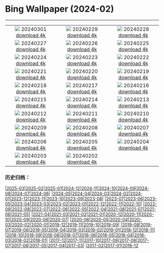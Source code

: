 # Bing Wallpaper (2024-02)
**************
| | | |
| :----: | :----: | :----: |
| ![](https://www.bing.com/th?id=OHR.Schmetterlingswiese_ZH-CN3740804088_1920x1080.jpg) 20240301 [download 4k](https://www.bing.com/th?id=OHR.Schmetterlingswiese_ZH-CN3740804088_UHD.jpg) | ![](https://www.bing.com/th?id=OHR.LeapingSquirrel_ZH-CN9112090462_1920x1080.jpg) 20240229 [download 4k](https://www.bing.com/th?id=OHR.LeapingSquirrel_ZH-CN9112090462_UHD.jpg) | ![](https://www.bing.com/th?id=OHR.BamburghCastleUK_ZH-CN3201531782_1920x1080.jpg) 20240228 [download 4k](https://www.bing.com/th?id=OHR.BamburghCastleUK_ZH-CN3201531782_UHD.jpg) |
| ![](https://www.bing.com/th?id=OHR.PolarBearCubs_ZH-CN2913942257_1920x1080.jpg) 20240227 [download 4k](https://www.bing.com/th?id=OHR.PolarBearCubs_ZH-CN2913942257_UHD.jpg) | ![](https://www.bing.com/th?id=OHR.GrandCanyonWinter_ZH-CN2640803517_1920x1080.jpg) 20240226 [download 4k](https://www.bing.com/th?id=OHR.GrandCanyonWinter_ZH-CN2640803517_UHD.jpg) | ![](https://www.bing.com/th?id=OHR.MtPrevostDuncan_ZH-CN2333619635_1920x1080.jpg) 20240225 [download 4k](https://www.bing.com/th?id=OHR.MtPrevostDuncan_ZH-CN2333619635_UHD.jpg) |
| ![](https://www.bing.com/th?id=OHR.LaternFestival2024_ZH-CN8050981828_1920x1080.jpg) 20240224 [download 4k](https://www.bing.com/th?id=OHR.LaternFestival2024_ZH-CN8050981828_UHD.jpg) | ![](https://www.bing.com/th?id=OHR.HaghartsinMonastery_ZH-CN1705226096_1920x1080.jpg) 20240223 [download 4k](https://www.bing.com/th?id=OHR.HaghartsinMonastery_ZH-CN1705226096_UHD.jpg) | ![](https://www.bing.com/th?id=OHR.BrightonBoxes_ZH-CN0947219018_1920x1080.jpg) 20240222 [download 4k](https://www.bing.com/th?id=OHR.BrightonBoxes_ZH-CN0947219018_UHD.jpg) |
| ![](https://www.bing.com/th?id=OHR.YosemiteFirefall_ZH-CN2236242565_1920x1080.jpg) 20240221 [download 4k](https://www.bing.com/th?id=OHR.YosemiteFirefall_ZH-CN2236242565_UHD.jpg) | ![](https://www.bing.com/th?id=OHR.PeakDistrictNP_ZH-CN1987784653_1920x1080.jpg) 20240220 [download 4k](https://www.bing.com/th?id=OHR.PeakDistrictNP_ZH-CN1987784653_UHD.jpg) | ![](https://www.bing.com/th?id=OHR.CarnavalTenerife_ZH-CN1559136778_1920x1080.jpg) 20240219 [download 4k](https://www.bing.com/th?id=OHR.CarnavalTenerife_ZH-CN1559136778_UHD.jpg) |
| ![](https://www.bing.com/th?id=OHR.DominicaWhales_ZH-CN1293650397_1920x1080.jpg) 20240218 [download 4k](https://www.bing.com/th?id=OHR.DominicaWhales_ZH-CN1293650397_UHD.jpg) | ![](https://www.bing.com/th?id=OHR.LakeDolomites_ZH-CN2317113886_1920x1080.jpg) 20240217 [download 4k](https://www.bing.com/th?id=OHR.LakeDolomites_ZH-CN2317113886_UHD.jpg) | ![](https://www.bing.com/th?id=OHR.BackyardBird_ZH-CN0522695977_1920x1080.jpg) 20240216 [download 4k](https://www.bing.com/th?id=OHR.BackyardBird_ZH-CN0522695977_UHD.jpg) |
| ![](https://www.bing.com/th?id=OHR.HippopotamusDay_ZH-CN0518367336_1920x1080.jpg) 20240215 [download 4k](https://www.bing.com/th?id=OHR.HippopotamusDay_ZH-CN0518367336_UHD.jpg) | ![](https://www.bing.com/th?id=OHR.BowingCrane_ZH-CN0143761293_1920x1080.jpg) 20240214 [download 4k](https://www.bing.com/th?id=OHR.BowingCrane_ZH-CN0143761293_UHD.jpg) | ![](https://www.bing.com/th?id=OHR.MarignyBeads_ZH-CN9346804869_1920x1080.jpg) 20240213 [download 4k](https://www.bing.com/th?id=OHR.MarignyBeads_ZH-CN9346804869_UHD.jpg) |
| ![](https://www.bing.com/th?id=OHR.GiantTortoise_ZH-CN9220903689_1920x1080.jpg) 20240212 [download 4k](https://www.bing.com/th?id=OHR.GiantTortoise_ZH-CN9220903689_UHD.jpg) | ![](https://www.bing.com/th?id=OHR.FolegandrosGreece_ZH-CN7803666477_1920x1080.jpg) 20240211 [download 4k](https://www.bing.com/th?id=OHR.FolegandrosGreece_ZH-CN7803666477_UHD.jpg) | ![](https://www.bing.com/th?id=OHR.SpringFestival2024_ZH-CN7514007541_1920x1080.jpg) 20240210 [download 4k](https://www.bing.com/th?id=OHR.SpringFestival2024_ZH-CN7514007541_UHD.jpg) |
| ![](https://www.bing.com/th?id=OHR.ChineseNewYearEve2024_ZH-CN7153418405_1920x1080.jpg) 20240209 [download 4k](https://www.bing.com/th?id=OHR.ChineseNewYearEve2024_ZH-CN7153418405_UHD.jpg) | ![](https://www.bing.com/th?id=OHR.MtHoodOregon_ZH-CN6068357532_1920x1080.jpg) 20240208 [download 4k](https://www.bing.com/th?id=OHR.MtHoodOregon_ZH-CN6068357532_UHD.jpg) | ![](https://www.bing.com/th?id=OHR.StJamesPool_ZH-CN5930624359_1920x1080.jpg) 20240207 [download 4k](https://www.bing.com/th?id=OHR.StJamesPool_ZH-CN5930624359_UHD.jpg) |
| ![](https://www.bing.com/th?id=OHR.LakeTahoeRock_ZH-CN5770740919_1920x1080.jpg) 20240206 [download 4k](https://www.bing.com/th?id=OHR.LakeTahoeRock_ZH-CN5770740919_UHD.jpg) | ![](https://www.bing.com/th?id=OHR.LakeBledSunrise_ZH-CN5580697031_1920x1080.jpg) 20240205 [download 4k](https://www.bing.com/th?id=OHR.LakeBledSunrise_ZH-CN5580697031_UHD.jpg) | ![](https://www.bing.com/th?id=OHR.DevetashkaCave_ZH-CN5186222166_1920x1080.jpg) 20240204 [download 4k](https://www.bing.com/th?id=OHR.DevetashkaCave_ZH-CN5186222166_UHD.jpg) |
| ![](https://www.bing.com/th?id=OHR.VeniceCarnival_ZH-CN4965898587_1920x1080.jpg) 20240203 [download 4k](https://www.bing.com/th?id=OHR.VeniceCarnival_ZH-CN4965898587_UHD.jpg) | ![](https://www.bing.com/th?id=OHR.AlpineMarmot_ZH-CN3818584615_1920x1080.jpg) 20240202 [download 4k](https://www.bing.com/th?id=OHR.AlpineMarmot_ZH-CN3818584615_UHD.jpg) |  |

### 历史归档：

|[2025-03](/../2025-03/2025-03.md)|[2025-02](/../2025-02/2025-02.md)|[2025-01](/../2025-01/2025-01.md)|[2024-12](/../2024-12/2024-12.md)|[2024-11](/../2024-11/2024-11.md)|[2024-10](/../2024-10/2024-10.md)|[2024-09](/../2024-09/2024-09.md)|[2024-08](/../2024-08/2024-08.md)|[2024-07](/../2024-07/2024-07.md)|[2024-06](/../2024-06/2024-06.md)|
|[2024-05](/../2024-05/2024-05.md)|[2024-04](/../2024-04/2024-04.md)|[2024-03](/../2024-03/2024-03.md)|[2024-02](/2024-02.md)|[2024-01](/../2024-01/2024-01.md)|[2023-12](/../2023-12/2023-12.md)|[2023-11](/../2023-11/2023-11.md)|[2023-10](/../2023-10/2023-10.md)|[2023-09](/../2023-09/2023-09.md)|[2023-08](/../2023-08/2023-08.md)|
|[2023-07](/../2023-07/2023-07.md)|[2023-06](/../2023-06/2023-06.md)|[2023-05](/../2023-05/2023-05.md)|[2023-04](/../2023-04/2023-04.md)|[2023-03](/../2023-03/2023-03.md)|[2023-02](/../2023-02/2023-02.md)|[2023-01](/../2023-01/2023-01.md)|[2022-12](/../2022-12/2022-12.md)|[2022-11](/../2022-11/2022-11.md)|[2022-10](/../2022-10/2022-10.md)|
|[2022-09](/../2022-09/2022-09.md)|[2022-08](/../2022-08/2022-08.md)|[2022-07](/../2022-07/2022-07.md)|[2022-06](/../2022-06/2022-06.md)|[2022-05](/../2022-05/2022-05.md)|[2022-04](/../2022-04/2022-04.md)|[2021-08](/../2021-08/2021-08.md)|[2021-07](/../2021-07/2021-07.md)|[2021-06](/../2021-06/2021-06.md)|[2021-05](/../2021-05/2021-05.md)|
|[2021-04](/../2021-04/2021-04.md)|[2021-03](/../2021-03/2021-03.md)|[2021-02](/../2021-02/2021-02.md)|[2021-01](/../2021-01/2021-01.md)|[2020-12](/../2020-12/2020-12.md)|[2020-11](/../2020-11/2020-11.md)|[2020-10](/../2020-10/2020-10.md)|[2020-09](/../2020-09/2020-09.md)|[2020-08](/../2020-08/2020-08.md)|[2020-07](/../2020-07/2020-07.md)|
|[2020-06](/../2020-06/2020-06.md)|[2020-05](/../2020-05/2020-05.md)|[2020-04](/../2020-04/2020-04.md)|[2020-03](/../2020-03/2020-03.md)|[2020-02](/../2020-02/2020-02.md)|[2020-01](/../2020-01/2020-01.md)|[2019-12](/../2019-12/2019-12.md)|[2019-11](/../2019-11/2019-11.md)|[2019-10](/../2019-10/2019-10.md)|[2019-09](/../2019-09/2019-09.md)|
|[2019-08](/../2019-08/2019-08.md)|[2019-07](/../2019-07/2019-07.md)|[2019-06](/../2019-06/2019-06.md)|[2019-05](/../2019-05/2019-05.md)|[2019-04](/../2019-04/2019-04.md)|[2019-03](/../2019-03/2019-03.md)|[2019-02](/../2019-02/2019-02.md)|[2019-01](/../2019-01/2019-01.md)|[2018-12](/../2018-12/2018-12.md)|[2018-11](/../2018-11/2018-11.md)|
|[2018-10](/../2018-10/2018-10.md)|[2018-09](/../2018-09/2018-09.md)|[2018-08](/../2018-08/2018-08.md)|[2018-07](/../2018-07/2018-07.md)|[2018-06](/../2018-06/2018-06.md)|[2018-05](/../2018-05/2018-05.md)|[2018-04](/../2018-04/2018-04.md)|[2018-03](/../2018-03/2018-03.md)|[2018-02](/../2018-02/2018-02.md)|[2018-01](/../2018-01/2018-01.md)|
|[2017-12](/../2017-12/2017-12.md)|[2017-11](/../2017-11/2017-11.md)|[2017-10](/../2017-10/2017-10.md)|[2017-09](/../2017-09/2017-09.md)|[2017-08](/../2017-08/2017-08.md)|[2017-07](/../2017-07/2017-07.md)|[2017-06](/../2017-06/2017-06.md)|[2017-05](/../2017-05/2017-05.md)|[2017-04](/../2017-04/2017-04.md)|[2017-03](/../2017-03/2017-03.md)|
|[2017-02](/../2017-02/2017-02.md)|[2017-01](/../2017-01/2017-01.md)|[2016-12](/../2016-12/2016-12.md)